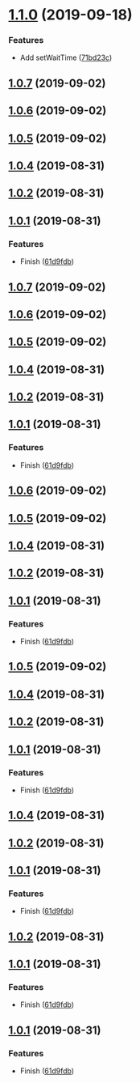 <a name="1.1.0"></a>
# [1.1.0](https://github.com/bugszhou/freeze-click/compare/v1.0.7...v1.1.0) (2019-09-18)


### Features

* Add setWaitTime ([71bd23c](https://github.com/bugszhou/freeze-click/commit/71bd23c))



<a name="1.0.7"></a>
## [1.0.7](https://github.com/bugszhou/freeze-click/compare/v1.0.6...v1.0.7) (2019-09-02)



<a name="1.0.6"></a>
## [1.0.6](https://github.com/bugszhou/freeze-click/compare/v1.0.5...v1.0.6) (2019-09-02)



<a name="1.0.5"></a>
## [1.0.5](https://github.com/bugszhou/freeze-click/compare/v1.0.4...v1.0.5) (2019-09-02)



<a name="1.0.4"></a>
## [1.0.4](https://github.com/bugszhou/freeze-click/compare/v1.0.2...v1.0.4) (2019-08-31)



<a name="1.0.2"></a>
## [1.0.2](https://github.com/bugszhou/freeze-click/compare/v1.0.1...v1.0.2) (2019-08-31)



<a name="1.0.1"></a>
## [1.0.1](https://github.com/bugszhou/freeze-click/compare/61d9fdb...v1.0.1) (2019-08-31)


### Features

* Finish ([61d9fdb](https://github.com/bugszhou/freeze-click/commit/61d9fdb))



<a name="1.0.7"></a>
## [1.0.7](https://github.com/bugszhou/freeze-click/compare/v1.0.6...v1.0.7) (2019-09-02)



<a name="1.0.6"></a>
## [1.0.6](https://github.com/bugszhou/freeze-click/compare/v1.0.5...v1.0.6) (2019-09-02)



<a name="1.0.5"></a>
## [1.0.5](https://github.com/bugszhou/freeze-click/compare/v1.0.4...v1.0.5) (2019-09-02)



<a name="1.0.4"></a>
## [1.0.4](https://github.com/bugszhou/freeze-click/compare/v1.0.2...v1.0.4) (2019-08-31)



<a name="1.0.2"></a>
## [1.0.2](https://github.com/bugszhou/freeze-click/compare/v1.0.1...v1.0.2) (2019-08-31)



<a name="1.0.1"></a>
## [1.0.1](https://github.com/bugszhou/freeze-click/compare/61d9fdb...v1.0.1) (2019-08-31)


### Features

* Finish ([61d9fdb](https://github.com/bugszhou/freeze-click/commit/61d9fdb))



<a name="1.0.6"></a>
## [1.0.6](https://github.com/bugszhou/freeze-click/compare/v1.0.5...v1.0.6) (2019-09-02)



<a name="1.0.5"></a>
## [1.0.5](https://github.com/bugszhou/freeze-click/compare/v1.0.4...v1.0.5) (2019-09-02)



<a name="1.0.4"></a>
## [1.0.4](https://github.com/bugszhou/freeze-click/compare/v1.0.2...v1.0.4) (2019-08-31)



<a name="1.0.2"></a>
## [1.0.2](https://github.com/bugszhou/freeze-click/compare/v1.0.1...v1.0.2) (2019-08-31)



<a name="1.0.1"></a>
## [1.0.1](https://github.com/bugszhou/freeze-click/compare/61d9fdb...v1.0.1) (2019-08-31)


### Features

* Finish ([61d9fdb](https://github.com/bugszhou/freeze-click/commit/61d9fdb))



<a name="1.0.5"></a>
## [1.0.5](https://github.com/bugszhou/freeze-click/compare/v1.0.4...v1.0.5) (2019-09-02)



<a name="1.0.4"></a>
## [1.0.4](https://github.com/bugszhou/freeze-click/compare/v1.0.2...v1.0.4) (2019-08-31)



<a name="1.0.2"></a>
## [1.0.2](https://github.com/bugszhou/freeze-click/compare/v1.0.1...v1.0.2) (2019-08-31)



<a name="1.0.1"></a>
## [1.0.1](https://github.com/bugszhou/freeze-click/compare/61d9fdb...v1.0.1) (2019-08-31)


### Features

* Finish ([61d9fdb](https://github.com/bugszhou/freeze-click/commit/61d9fdb))



<a name="1.0.4"></a>
## [1.0.4](https://github.com/bugszhou/freeze-click/compare/v1.0.2...v1.0.4) (2019-08-31)



<a name="1.0.2"></a>
## [1.0.2](https://github.com/bugszhou/freeze-click/compare/v1.0.1...v1.0.2) (2019-08-31)



<a name="1.0.1"></a>
## [1.0.1](https://github.com/bugszhou/freeze-click/compare/61d9fdb...v1.0.1) (2019-08-31)


### Features

* Finish ([61d9fdb](https://github.com/bugszhou/freeze-click/commit/61d9fdb))



<a name="1.0.2"></a>
## [1.0.2](https://github.com/bugszhou/freeze-click/compare/v1.0.1...v1.0.2) (2019-08-31)



<a name="1.0.1"></a>
## [1.0.1](https://github.com/bugszhou/freeze-click/compare/61d9fdb...v1.0.1) (2019-08-31)


### Features

* Finish ([61d9fdb](https://github.com/bugszhou/freeze-click/commit/61d9fdb))



<a name="1.0.1"></a>
## [1.0.1](https://github.com/bugszhou/freeze-click/compare/61d9fdb...v1.0.1) (2019-08-31)


### Features

* Finish ([61d9fdb](https://github.com/bugszhou/freeze-click/commit/61d9fdb))



